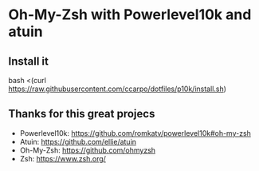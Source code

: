 # Oh-My-Zsh with Powerlevel10k and atuin
## Install it
bash <(curl https://raw.githubusercontent.com/ccarpo/dotfiles/p10k/install.sh)


## Thanks for this great projecs
* Powerlevel10k: https://github.com/romkatv/powerlevel10k#oh-my-zsh
* Atuin: https://github.com/ellie/atuin
* Oh-My-Zsh: https://github.com/ohmyzsh
* Zsh: https://www.zsh.org/

